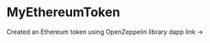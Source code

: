 # MyEthereumToken
Created an Ethereum token using OpenZeppelin library
dapp link -> <a href ="https://sepolia.etherscan.io/address/0x86f04bd1c1c7bd65708d4587ac94cbf98adc1013"></a>
